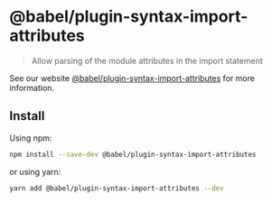 # @babel/plugin-syntax-import-attributes

> Allow parsing of the module attributes in the import statement

See our
website [@babel/plugin-syntax-import-attributes](https://babeljs.io/docs/babel-plugin-syntax-import-attributes)
for more information.

## Install

Using npm:

```sh
npm install --save-dev @babel/plugin-syntax-import-attributes
```

or using yarn:

```sh
yarn add @babel/plugin-syntax-import-attributes --dev
```
